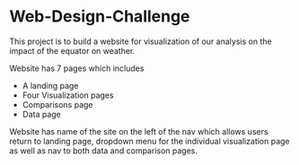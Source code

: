 # Web-Design-Challenge
This project is to build a website for visualization of our analysis on the impact of the equator on weather.

Website has 7 pages which includes
- A landing page
- Four Visualization pages
- Comparisons page
- Data page

Website has name of the site on the left of the nav which allows users return to landing page, dropdown menu for the individual visualization page as well as nav to both data and comparison pages. 
